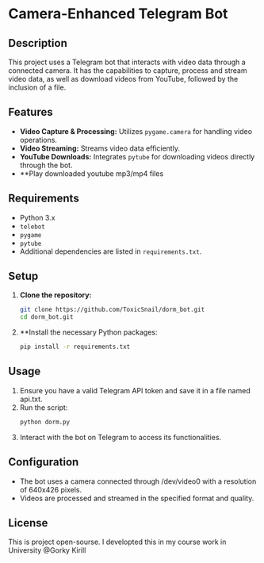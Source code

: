 # Camera-Enhanced Telegram Bot

## Description
This project uses a Telegram bot that interacts with video data through a connected camera. It has the capabilities to capture, process and stream video data, as well as download videos from YouTube, followed by the inclusion of a file.

## Features
- **Video Capture & Processing:** Utilizes `pygame.camera` for handling video operations.
- **Video Streaming:** Streams video data efficiently.
- **YouTube Downloads:** Integrates `pytube` for downloading videos directly through the bot.
- **Play downloaded youtube mp3/mp4 files

## Requirements
- Python 3.x
- `telebot`
- `pygame`
- `pytube`
- Additional dependencies are listed in `requirements.txt`.

## Setup
1. **Clone the repository:**
   ```bash
   git clone https://github.com/ToxicSnail/dorm_bot.git
   cd dorm_bot.git
2. **Install the necessary Python packages:
   ```bash
   pip install -r requirements.txt

## Usage
1. Ensure you have a valid Telegram API token and save it in a file named api.txt.
2. Run the script:
   ```bash
   python dorm.py
3. Interact with the bot on Telegram to access its functionalities.

## Configuration
- The bot uses a camera connected through /dev/video0 with a resolution of 640x426 pixels.
- Videos are processed and streamed in the specified format and quality.

## License
This is project open-sourse.
I developted this in my course work in University
@Gorky Kirill
